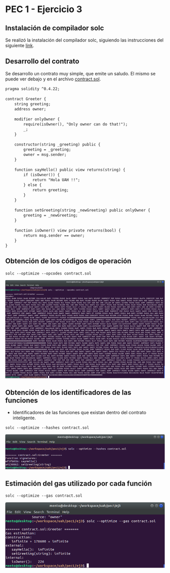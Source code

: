 # PEC 1 - Ejercicio 3

## Instalación de compilador solc

Se realizó la instalación del compilador solc, siguiendo las instrucciones del siguiente [link](https://solidity.readthedocs.io/en/v0.4.24/installing-solidity.html).

## Desarrollo del contrato

Se desarrollo un contrato muy simple, que emite un saludo. El mismo se puede ver debajo y en el archivo [contract.sol](contract.sol).

``` 
pragma solidity ^0.4.22;

contract Greeter {
    string greeting;
    address owner;

    modifier onlyOwner {
        require(isOwner(), "Only owner can do that!");
        _;
    }
    
    constructor(string _greeting) public {
        greeting = _greeting;
        owner = msg.sender;
    }

    function sayHello() public view returns(string) {
        if (isOwner()) {
            return "Hola UAH !!";
        } else {
            return greeting;
        }
    }

    function setGreeting(string _newGreeting) public onlyOwner {
        greeting = _newGreeting;
    }
    
    function isOwner() view private returns(bool) {
        return msg.sender == owner;    
    }
}
``` 

## Obtención de los códigos de operación

``` 
solc --optimize --opcodes contract.sol 
``` 

![Códigos de operación](images/solc-opcodes.png?raw=true "Códigos de operación")


## Obtención de los identificadores de las funciones

- Identificadores de las funciones que existan dentro del contrato inteligente.

``` 
solc --optimize --hashes contract.sol
``` 

![Identificadores de las funciones](images/solc-hashes.png?raw=true "Identificadores de las funciones")


## Estimación del gas utilizado por cada función 


``` 
solc --optimize --gas contract.sol 
``` 

![Gas estimado para cada función](images/solc-estimated-gas.png?raw=true "Gas estimado para cada función")

